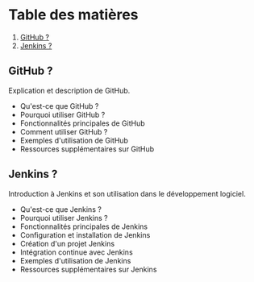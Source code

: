 # Table des matières

1. [GitHub ?](#github)
2. [Jenkins ?](#jenkins)

## GitHub ?
 
Explication et description de GitHub.

- Qu'est-ce que GitHub ?
- Pourquoi utiliser GitHub ?
- Fonctionnalités principales de GitHub
- Comment utiliser GitHub ?
- Exemples d'utilisation de GitHub
- Ressources supplémentaires sur GitHub

## Jenkins ?

Introduction à Jenkins et son utilisation dans le développement logiciel.

- Qu'est-ce que Jenkins ?
- Pourquoi utiliser Jenkins ?
- Fonctionnalités principales de Jenkins
- Configuration et installation de Jenkins
- Création d'un projet Jenkins
- Intégration continue avec Jenkins
- Exemples d'utilisation de Jenkins
- Ressources supplémentaires sur Jenkins

